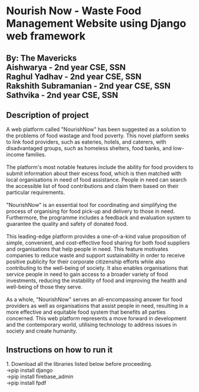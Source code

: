<h1>Nourish Now - Waste Food Management Website using Django web framework</h1>
<h2>By: The Mavericks<br>Aishwarya - 2nd year CSE, SSN<br>Raghul Yadhav - 2nd year CSE, SSN<br>Rakshith Subramanian - 2nd year CSE, SSN<br>Sathvika - 2nd year CSE, SSN</h1>

<h2>Description of project</h2>
<p>A web platform called "NourishNow" has been suggested as a solution to the problems of food wastage and food poverty. This novel platform seeks to link food providers, such as eateries, hotels, and caterers, with disadvantaged groups, such as homeless shelters, food banks, and low-income families.<br><br>The platform's most notable features include the ability for food providers to submit information about their excess food, which is then matched with local organisations in need of food assistance. People in need can search the accessible list of food contributions and claim them based on their particular requirements.<br><br>"NourishNow" is an essential tool for coordinating and simplifying the process of organising for food pick-up and delivery to those in need. Furthermore, the programme includes a feedback and evaluation system to guarantee the quality and safety of donated food.<br><br>This leading-edge platform provides a one-of-a-kind value proposition of simple, convenient, and cost-effective food sharing for both food suppliers and organisations that help people in need. This feature motivates companies to reduce waste and support sustainability in order to receive positive publicity for their corporate citizenship efforts while also contributing to the well-being of society. It also enables organisations that service people in need to gain access to a broader variety of food investments, reducing the instability of food and improving the health and well-being of those they serve.<br><br>As a whole, "NourishNow" serves an all-encompassing answer for food providers as well as organisations that assist people in need, resulting in a more effective and equitable food system that benefits all parties concerned. This web platform represents a move forward in development and the contemporary world, utilising technology to address issues in society and create humanity.</p>

<h2>Instructions on how to run it</h2>
<p>
1. Download all the libraries listed below before proceeding.<br>	->pip install django<br>	->pip install firebase_admin<br>	->pip install fpdf<br>
